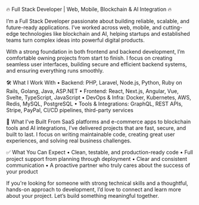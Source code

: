 🔥 Full Stack Developer | Web, Mobile, Blockchain & AI Integration 🔥

I’m a Full Stack Developer passionate about building reliable, scalable, and future-ready applications. I’ve worked across web, mobile, and cutting-edge technologies like blockchain and AI, helping startups and established teams turn complex ideas into powerful digital products.

With a strong foundation in both frontend and backend development, I’m comfortable owning projects from start to finish. I focus on creating seamless user interfaces, building secure and efficient backend systems, and ensuring everything runs smoothly.

🛠 What I Work With
• Backend: PHP, Laravel, Node.js, Python, Ruby on Rails, Golang, Java, ASP.NET
• Frontend: React, Next.js, Angular, Vue, Svelte, TypeScript, JavaScript
• DevOps & Infra: Docker, Kubernetes, AWS, Redis, MySQL, PostgreSQL
• Tools & Integrations: GraphQL, REST APIs, Stripe, PayPal, CI/CD pipelines, third-party services

📱 What I’ve Built
From SaaS platforms and e-commerce apps to blockchain tools and AI integrations, I’ve delivered projects that are fast, secure, and built to last. I focus on writing maintainable code, creating great user experiences, and solving real business challenges.

✅ What You Can Expect
• Clean, testable, and production-ready code
• Full project support from planning through deployment
• Clear and consistent communication
• A proactive partner who truly cares about the success of your product

If you're looking for someone with strong technical skills and a thoughtful, hands-on approach to development, I’d love to connect and learn more about your project. Let’s build something meaningful together.

